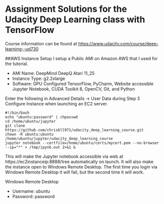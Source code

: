 Assignment Solutions for the Udacity Deep Learning class with TensorFlow
===========================================================

Course information can be found at https://www.udacity.com/course/deep-learning--ud730

##AWS Instance Setup
I setup a Public AMI on Amazon AWS that I used for the tutorial.
* AMI Name: DeepMind DeepQ Atari 11_25
* Instance Type: g2.2xlarge
* Software: GPU Configured TensorFlow, PyCharm, Website accessible Jupyter Notebook, CUDA Toolkit 8, OpenCV, Git, and Python


Enter the following in Advanced Details -> User Data during Step 3 Configure Instance when launching an EC2 server.

```
#!/bin/bash
echo "ubuntu:password" | chpasswd
cd /home/ubuntu/jupyter
git clone https://github.com/chrisbll971/udacity_deep_learning_course.git
chown -R ubuntu:ubuntu /home/ubuntu/jupyter/udacity_deep_learning_course
jupyter notebook --certfile=/home/ubuntu/certs/mycert.pem --no-browser --ip="*" > /tmp/ipynb.out 2>&1 &
```

This will make the Jupyter notebook accessible via web at https://ec2instanceip:8888/tree automatically on launch. It will also make the instance open to Windows Remote Desktop. The first time you login via Windows Remote Desktop it will fail, but the second time it will work.

Windows Remote Desktop
* Username: ubuntu
* Password: password
